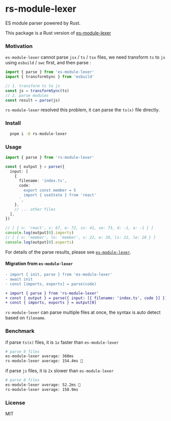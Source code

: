 # rs-module-lexer

ES module parser powered by Rust.

This package is a Rust version of [es-module-lexer](https://github.com/guybedford/es-module-lexer)

### Motivation

`es-module-lexer` cannot parse `jsx` / `ts` / `tsx` files, we need transform `ts` to `js` using `esbuild` / `swc` first, and then parse :

```ts
import { parse } from 'es-module-lexer'
import { transformSync } from 'esbuild'

// 1. transform ts to js
const js = transformSync(ts)
// 2. parse modules
const result = parse(js)
```

`rs-module-lexer` resolved this problem, it can parse the `ts(x)` file directly.

### Install

```bash
  pnpm i -D rs-module-lexer
```

### Usage

```ts
import { parse } from 'rs-module-lexer'

const { output } = parse({
  input: [
    {
      filename: 'index.ts',
      code: `
        export const member = 5
        import { useState } from 'react'
      `,
    },
    // ... other files
  ],
})

// [ { n: 'react', s: 67, e: 72, ss: 41, se: 73, d: -1, a: -1 } ]
console.log(output[0].imports)
// [ { n: 'member', ln: 'member', s: 22, e: 28, ls: 22, le: 28 } ]
console.log(output[0].exports)
```

For details of the parse results, please see [`es-module-lexer`](https://github.com/guybedford/es-module-lexer).

#### Migration from `es-module-lexer`

```diff
- import { init, parse } from 'es-module-lexer'
- await init
- const [imports, exports] = parse(code)

+ import { parse } from 'rs-module-lexer'
+ const { output } = parse({ input: [{ filename: 'index.ts', code }] })
+ const { imports, exports } = output[0]
```

`rs-module-lexer` can parse multiple files at once, the syntax is auto detect based on `filename`.

### Benchmark

if parse `ts(x)` files, it is `1x` faster than `es-module-lexer`

```bash
# parse 8 files 
es-module-lexer average: 368ms
rs-module-lexer average: 154.4ms 🎉
```

if parse `js` files, it is `2x` slower than `es-module-lexer`

```bash
# parse 8 files 
es-module-lexer average: 52.2ms 🎉
rs-module-lexer average: 158.9ms
```

### License

MIT

